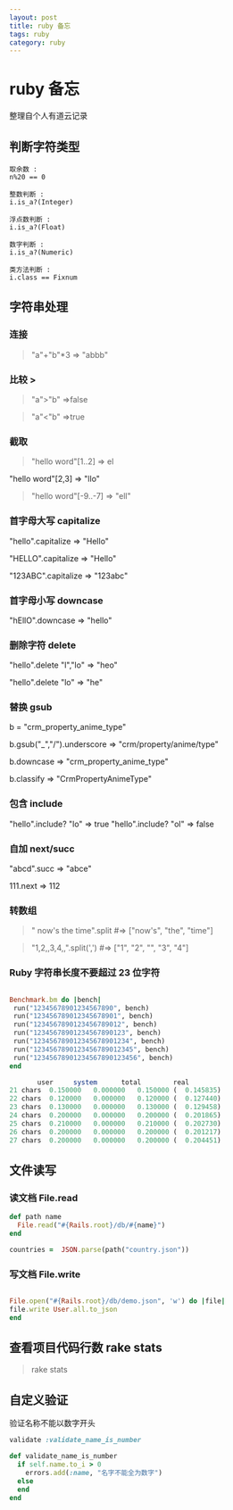 ```yaml
---
layout: post
title: ruby 备忘
tags: ruby
category: ruby
---
```



#   ruby 备忘
整理自个人有道云记录

## 判断字符类型
    取余数 :
    n%20 == 0

    整数判断 :
    i.is_a?(Integer)

    浮点数判断 :
    i.is_a?(Float)

    数字判断 :
    i.is_a?(Numeric)

    类方法判断 :
    i.class == Fixnum


## 字符串处理

### 连接
> "a"+"b"*3
 => "abbb"
### 比较 >
> "a">"b"
 =>false

> "a"<"b"
 =>true

### 截取
>"hello word"[1..2]
 => el

"hello word"[2,3]
 => "llo"

>"hello word"[-9..-7]
 => "ell"


### 首字母大写 capitalize

"hello".capitalize
 => "Hello"

"HELLO".capitalize
 => "Hello"

"123ABC".capitalize
 => "123abc"

### 首字母小写 downcase

"hEllO".downcase
 => "hello"

### 删除字符 delete
"hello".delete "l","lo"
 => "heo"

"hello".delete "lo"
 => "he"

### 替换 gsub
b = "crm_property_anime_type"

b.gsub("_","/").underscore
 => "crm/property/anime/type"

b.downcase
 => "crm_property_anime_type"

 b.classify
 => "CrmPropertyAnimeType"

### 包含 include
"hello".include? "lo"
 => true
"hello".include? "ol"
 => false

### 自加 next/succ
"abcd".succ
 => "abce"

111.next
 => 112

### 转数组
>" now's  the time".split        #=> ["now's", "the", "time"]

>"1,2,,3,4,,".split(',')         #=> ["1", "2", "", "3", "4"]


### Ruby 字符串长度不要超过 23 位字符

```ruby

Benchmark.bm do |bench|
 run("12345678901234567890", bench)
 run("123456789012345678901", bench)
 run("1234567890123456789012", bench)
 run("12345678901234567890123", bench)
 run("123456789012345678901234", bench)
 run("1234567890123456789012345", bench)
 run("12345678901234567890123456", bench)
end

       user     system      total        real
21 chars  0.150000   0.000000   0.150000 (  0.145835)
22 chars  0.120000   0.000000   0.120000 (  0.127440)
23 chars  0.130000   0.000000   0.130000 (  0.129458)
24 chars  0.200000   0.000000   0.200000 (  0.201865)
25 chars  0.210000   0.000000   0.210000 (  0.202730)
26 chars  0.200000   0.000000   0.200000 (  0.201217)
27 chars  0.200000   0.000000   0.200000 (  0.204451)

```

## 文件读写

### 读文档  File.read

```ruby
def path name
  File.read("#{Rails.root}/db/#{name}")
end

countries =  JSON.parse(path("country.json"))
```

### 写文档  File.write

```ruby

File.open("#{Rails.root}/db/demo.json", 'w') do |file|
file.write User.all.to_json
end

```

## 查看项目代码行数 rake stats
>rake stats


## 自定义验证
验证名称不能以数字开头

```ruby
validate :validate_name_is_number

def validate_name_is_number
  if self.name.to_i > 0
    errors.add(:name, "名字不能全为数字")
  else
  end
end

```